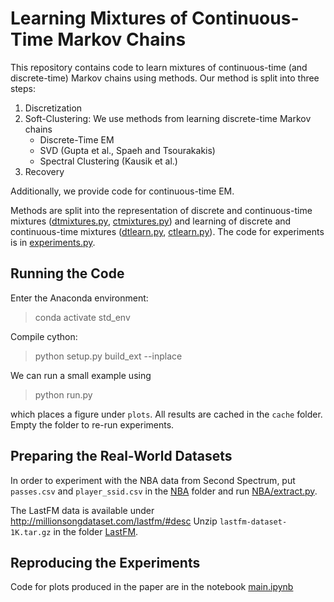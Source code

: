 
# Learning Mixtures of Continuous-Time Markov Chains

This repository contains code to learn mixtures of continuous-time (and
discrete-time) Markov chains using methods. Our method is split into three steps:

1. Discretization
2. Soft-Clustering: We use methods from learning discrete-time Markov chains
    - Discrete-Time EM
    - SVD (Gupta et al., Spaeh and Tsourakakis)
    - Spectral Clustering (Kausik et al.)
3. Recovery

Additionally, we provide code for continuous-time EM. 

Methods are split into the representation of discrete and continuous-time
mixtures ([dtmixtures.py](dtmixtures.py), [ctmixtures.py](ctmixtures.py)) and learning of discrete and
continuous-time mixtures ([dtlearn.py](dtlearn.py), [ctlearn.py](ctlearn.py)). The code for experiments is
in [experiments.py](experiments.py).


## Running the Code

Enter the Anaconda environment:

> conda activate std_env

Compile cython:

> python setup.py build_ext --inplace

We can run a small example using

> python run.py

which places a figure under `plots`. All results are cached in the `cache`
folder. Empty the folder to re-run experiments.


## Preparing the Real-World Datasets

In order to experiment with the NBA data from Second Spectrum, put `passes.csv`
and `player_ssid.csv` in the [NBA](NBA) folder and run [NBA/extract.py](NBA/extract.py).

The LastFM data is available under http://millionsongdataset.com/lastfm/#desc
Unzip `lastfm-dataset-1K.tar.gz` in the folder [LastFM](LastFM).


## Reproducing the Experiments

Code for plots produced in the paper are in the notebook [main.ipynb](main.ipynb)

